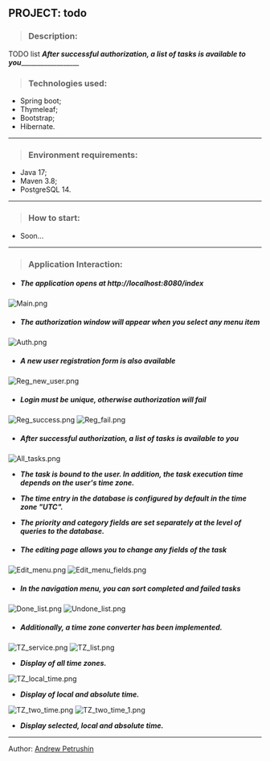 ## PROJECT: todo

>### Description:
TODO list
___________________________After successful authorization, a list of tasks is available to you_____________________________________________
>### Technologies used:
  - Spring boot;
  - Thymeleaf;
  - Bootstrap;
  - Hibernate.
________________________________________________________________________
>### Environment requirements:
  - Java 17;
  - Maven 3.8;
  - PostgreSQL 14.
________________________________________________________________________
>### How to start:
- Soon...
________________________________________________________________________
>### Application Interaction:
- ##### The application opens at http://localhost:8080/index
![Main.png](src%2Fmain%2Fresources%2FReadmeScrShots%2FMain.png)



- ##### The authorization window will appear when you select any menu item
![Auth.png](src%2Fmain%2Fresources%2FReadmeScrShots%2FAuth.png)
  

- ##### A new user registration form is also available
![Reg_new_user.png](src%2Fmain%2Fresources%2FReadmeScrShots%2FReg_new_user.png)


- ##### Login must be unique, otherwise authorization will fail
![Reg_success.png](src%2Fmain%2Fresources%2FReadmeScrShots%2FReg_success.png)
![Reg_fail.png](src%2Fmain%2Fresources%2FReadmeScrShots%2FReg_fail.png)


- ##### After successful authorization, a list of tasks is available to you
![All_tasks.png](src%2Fmain%2Fresources%2FReadmeScrShots%2FAll_tasks.png)
  - **_The task is bound to the user. In addition, the task execution time depends on the user's time zone._**
  - **_The time entry in the database is configured by default in the time zone "UTC"._**
  - **_The priority and category fields are set separately at the level of queries to the database._**



- ##### The editing page allows you to change any fields of the task
![Edit_menu.png](src%2Fmain%2Fresources%2FReadmeScrShots%2FEdit_menu.png)
![Edit_menu_fields.png](src%2Fmain%2Fresources%2FReadmeScrShots%2FEdit_menu_fields.png)


- ##### In the navigation menu, you can sort completed and failed tasks
![Done_list.png](src%2Fmain%2Fresources%2FReadmeScrShots%2FDone_list.png)
![Undone_list.png](src%2Fmain%2Fresources%2FReadmeScrShots%2FUndone_list.png)

- ##### Additionally, a time zone converter has been implemented.
![TZ_service.png](src%2Fmain%2Fresources%2FReadmeScrShots%2FTZ_service.png)
![TZ_list.png](src%2Fmain%2Fresources%2FReadmeScrShots%2FTZ_list.png)
  - **_Display of all time zones._**

![TZ_local_time.png](src%2Fmain%2Fresources%2FReadmeScrShots%2FTZ_local_time.png)
  - **_Display of local and absolute time._**

![TZ_two_time.png](src%2Fmain%2Fresources%2FReadmeScrShots%2FTZ_two_time.png)
![TZ_two_time_1.png](src%2Fmain%2Fresources%2FReadmeScrShots%2FTZ_two_time_1.png)
- **_Display selected, local and absolute time._**

________________________________________________________________________

Author: <a href="https://github.com/Futsey" title="Andrew Petrushin">Andrew Petrushin</a>